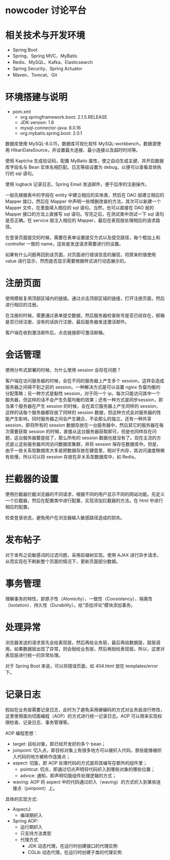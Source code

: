 # nowcoder 讨论平台

# 相关技术与开发环境
- Spring Boot
- Spring、Spring MVC、MyBatis
- Redis、MySQL、Kafka、Elasticsearch
- Spring Security、Spring Actuator
- Maven、Tomcat、Git

# 环境搭建与说明
- pom.xml
  - org.springframework.boot: 2.1.5.RELEASE
  - JDK version: 1.8
  - mysql-connector-java: 8.0.16
  - org.mybatis.spring.boot: 2.0.1

数据库使用 MySQL-8.0.15，数据库可视化软件 MySQL-workbench，数据源使用 HikariDataSource，并设置最大连接、最小连接以及超时时间等。

使用 Kaptcha 生成验证码，配置 MyBatis 属性，使之自动生成主键，并开启数据库字段名与 Bean 实体名相匹配。日志等级设置为 debug，以便可以查看具体执行的 sql 语句。

使用 logback 记录日志，Spring Email 发送邮件，便于后序的注册操作。

一般先根据表中的字段在 entity 中建立相应的实体类，然后在 DAO 层建立相应的 Mapper 接口，然后在 Mapper 中声明一些增删改查的方法，其次可以新建一个 Mapper 文件，在里面填入相应的 sql 语句。当然，也可以直接在 DAO 层的 Mapper 接口的方法上直接写 sql 语句。写完之后，在测试类中测试一下 sql 语句是否正确。在 service 层注入相应的 Mapper，最后在表现层处理相应的请求路径。

在登录页面提交的时候，需要在表单设置提交方式以及提交路径，每个框加上和 controller 一致的 name，这些是发送请求需要进行的设置。

如果有什么问题再回到该页面，对页面进行错误信息的展现，将原来的值使用 value 进行显示，然而是否显示需要根据样式进行动态展示的。

# 注册页面
使用模板复用顶部区域内的链接。通过点击顶部区域的链接，打开注册页面，然后进行相应的注册。

在注册的时候，需要通过表单提交数据，然后服务器检查账号是否已经存在，邮箱是否已经注册，没有的话执行注册，最后服务器发送激活邮件。

客户端在收到激活邮件后，点击链接即可激活邮箱。

# 会话管理
使用分布式部署的时候，为什么使用 session 会存在问题？

客户端在访问服务器的时候，会在不同的服务器上产生多个 session，这样会造成服务器之间得不到之前的 session。一种解决方式是可以设置 nginx 负载均衡的分配策略；另一种方式是黏性 session，对于同一个 ip，每次只能访问其中一个服务器，但这样的话不会产生负载均衡的效果；还有一种方式是同步session，即当某个服务器在产生 session 的时候，会在其它服务器上产生同样的 session，这样的话每个服务器都存放了同样的 session 数据，但这种方式会对服务器的性能产生影响，同时服务器之间会产生耦合，不会那么的独立。还有一种共享 session，即将所有的 session 数据存放在一台服务器中，然后其它的服务器在每次需要获取 session 的时候，直接从这台服务器获取即可，但是也同样存在问题，这台服务器要是挂了，那么所有的 session 数据也就没有了。现在主流的方式是让这些服务器共同访问数据库集群，并将 session 保存在数据库中。但是，由于一些关系型数据库大多是把数据存放在硬盘里，相对于内存，其访问速度稍微有些慢，所以可以将 session 存放在非关系型数据库中，如 Redis。

# 拦截器的设置
使用拦截器拦截浏览器的不同请求，根据不同的用户显示不同的网站功能。先定义一个拦截器，然后在配置类中进行配置，实现添加拦截器的方法。在 html 中进行相应的配置。

检查登录状态，避免用户在浏览器输入敏感路径造成的损失。

# 发布帖子
对于发布之前敏感词的过滤问题，采用前缀树实现。使用 AJAX 进行异步请求，从而实现在不刷新整个页面的情况下，更新页面部分数据。

# 事务管理
理解事务的特性，即原子性（Atomicity）、一致性（Consistency）、隔离性（Isolation）、持久性（Durability）。给“添加评论”模块添加事务。

# 处理异常

浏览器发送的请求首先会给表现层，然后再给业务层，最后再给数据层，层层调用。如果数据层出现了异常，则会抛给业务层，然后再抛给表现层。所以，这里对表现层进行统一的异常处理。

对于 Spring Boot 来说，可以将错误页面，如 404.html 放在 templates/error 下。

# 记录日志
假如在业务层需要记录日志，此时为了避免采用硬编码的方式对业务层进行修改，这里使用面向切面编程（AOP）的方式进行统一记录日志。AOP 可以用来实现权限检查、记录日志、事务管理等。

AOP 编程思想：
- target: 目标对象，即已经开发好的多个 bean；
- joinpoint: 切入点，即目标对象上有很多地方可以被织入代码，那些能够被织入代码的地方被称作连接点；
- aspect: 切面，即 AOP 处理代码的方式是将其编写在额外的组件里；
  - pointcut: 切点，即通过切点声明将代码织入到哪些对象的哪些位置；
  - advice: 通知，即声明切面组件处理逻辑的方式；
- waving: AOP 将 aspect 中的代码通过织入（waving）的方式织入到某些连接点（joinpoint）上。

具体的实现方式:
- AspectJ:
  - 编译期织入
- Spring AOP:
  - 运行期织入
  - 只支持方法类型
  - 代理方式
    - JDK 动态代理，在运行时创建接口的代理实例
    - CGLib 动态代理，在运行时创建子类的代理实例